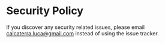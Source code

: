 # Security Policy

If you discover any security related issues, please email calcaterra.luca@gmail.com instead of using the issue tracker.
